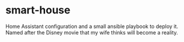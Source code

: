 # smart-house
Home Assistant configuration and a small ansible playbook to deploy it.
Named after the Disney movie that my wife thinks will become a reality.
